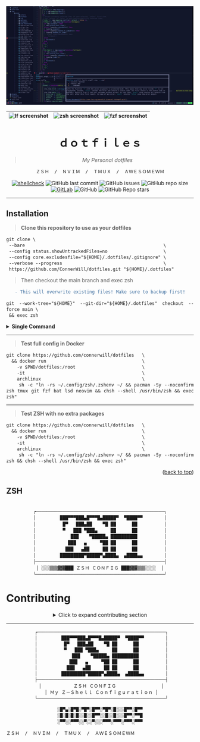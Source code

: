 <div align="justify">
 <div align="center">
  <img src="/docs/assets/nvim-screenshot.jpg">

| ![lf screenshot](https://user-images.githubusercontent.com/10108377/140654098-bafadfdf-76d9-43ac-87b9-e42308ea11a3.png) | ![zsh screenshot](https://user-images.githubusercontent.com/10108377/140654211-2bd25f1a-2677-4cf7-ab2e-d043e65e40e5.png) | ![fzf screenshot](https://user-images.githubusercontent.com/10108377/140654357-1bc87a9c-b395-458c-81d4-ce992c589fac.png) |
| ----------------------------------------------------------------------------------------------------------------------- | ------------------------------------------------------------------------------------------------------------------------ | ------------------------------------------------------------------------------------------------------------------------ |


# **ｄｏｔｆｉｌｅｓ**

> *My Personal dotfiles*

```ocaml
ＺＳＨ  /  ＮＶＩＭ  /  ＴＭＵＸ  /  ＡＷＥＳＯＭＥＷＭ
```

[![shellcheck](https://github.com/ConnerWill/dotfiles/actions/workflows/shellcheck.yml/badge.svg)](https://github.com/ConnerWill/dotfiles/actions/workflows/shellcheck.yml)
![GitHub last commit](https://img.shields.io/github/last-commit/ConnerWill/dotfiles)
![GitHub issues](https://img.shields.io/github/issues-raw/ConnerWill/dotfiles)
![GitHub repo size](https://img.shields.io/github/repo-size/ConnerWill/dotfiles)
[![GitLab](https://img.shields.io/static/v1?label=gitlab&logo=gitlab&color=E24329&message=mirrored)](https://gitlab.com/ConnerWill/dotfiles)
![GitHub](https://img.shields.io/github/license/ConnerWill/dotfiles)
![GitHub Repo stars](https://img.shields.io/github/stars/ConnerWill/dotfiles?style=social)

</div>

---

## Installation

> **Clone this repository to use as your dotfiles**

```shell
git clone \
 --bare                                                    \
 --config status.showUntrackedFiles=no                     \
 --config core.excludesfile="${HOME}/.dotfiles/.gitignore" \
 --verbose --progress                                      \
 https://github.com/ConnerWill/dotfiles.git "${HOME}/.dotfiles"
```

> Then checkout the main branch and exec zsh

<div align="center">

```diff
- This will overwrite existing files! Make sure to backup first!
```
</div>

```shell
git --work-tree="${HOME}" --git-dir="${HOME}/.dotfiles" checkout --force main \
 && exec zsh
```


<details>
 <summary><b>Single Command</b></summary>


 <div align="center">


 ```diff
- This will overwrite existing files! Make sure to backup first!
```

 </div>

```shell

 clear \
 && export DOTFILES="${HOME}/.dotfiles" \
 && alias dotf='git --work-tree="${HOME}" --git-dir="${DOTFILES}"' \
 && git clone \
    --bare                                                    \
    --config status.showUntrackedFiles=no                     \
    --config core.excludesfile="${DOTFILES}/.gitignore"       \
    --verbose --progress                                      \
    https://github.com/ConnerWill/dotfiles.git "${DOTFILES}"  \
 && git --work-tree="${HOME}" --git-dir="${DOTFILES}" checkout --force main \
 && exec zsh

```

</details>

---

> **Test full config in Docker**
```shell
git clone https://github.com/connerwill/dotfiles   \
  && docker run                                    \
    -v $PWD/dotfiles:/root                         \
    -it                                            \
    archlinux                                      \
    sh -c "ln -rs ~/.config/zsh/.zshenv ~/ && pacman -Sy --noconfirm zsh tmux git fzf bat lsd neovim && chsh --shell /usr/bin/zsh && exec zsh"
```

---

> **Test ZSH with no extra packages**
```shell
git clone https://github.com/connerwill/dotfiles   \
  && docker run                                    \
    -v $PWD/dotfiles:/root                         \
    -it                                            \
    archlinux                                      \
    sh -c "ln -rs ~/.config/zsh/.zshenv ~/ && pacman -Sy --noconfirm zsh && chsh --shell /usr/bin/zsh && exec zsh"
```



<p align="right">(<a href="#top">back to top</a>)</p>

## ZSH

<div align="center">

```ocaml

┍────────────────────────────────────────────────┐
│         ███▀▀▀███▄█▀▀▀█▄█████▀  ▀████▀▀        │
│          █▀   ███▄██    ▀█ ██      ██          │
│          ▀   ███ ▀███▄     ██      ██          │
│             ███    ▀█████▄ ██████████          │
│            ███   ▄     ▀██ ██      ██          │
│           ███   ▄██     ██ ██      ██          │
│         █████████▀█████▀▄████▄  ▄████▄▄        │
├────────────────────────────────────────────────┤
│ ░░░▒▒▒▓▓▓███ ＺＳＨ ＣＯＮＦＩＧ ███▓▓▓▒▒▒░░░░  │
└────────────────────────────────────────────────┘

```

</div>


# Contributing

<div align="center">
  <details>
    <summary>Click to expand contributing section</summary>


---

Any contributions you make are **greatly appreciated**.

If you have a suggestion that would make this better, please fork the repo and create a pull request. You can also simply open an issue.

1. Fork the Project
2. Create your Feature Branch (`git checkout -b feature/AmazingFeature`)
3. Commit your Changes (`git commit -m 'Add some AmazingFeature'`)
4. Push to the Branch (`git push origin feature/AmazingFeature`)
5. Open a Pull Request

  <p align="right">(<a href="#top">back to top</a>)</p>
</details>

</div>

---

</div>


<div align="center">

```console
 ┍────────────────────────────────────────────────┐
 │         ███▀▀▀███▄█▀▀▀█▄█████▀  ▀████▀▀        │
 │          █▀   ███▄██    ▀█ ██      ██          │
 │          ▀   ███ ▀███▄     ██      ██          │
 │             ███    ▀█████▄ ██████████          │
 │            ███   ▄     ▀██ ██      ██          │
 │           ███   ▄██     ██ ██      ██          │
 │         █████████▀█████▀▄████▄  ▄████▄▄        │
 ├────────────────────────────────────────────────┤
 │            ＺＳＨ ＣＯＮＦＩＧ                 │
 │ Ｍｙ Ｚ－Ｓｈｅｌｌ Ｃｏｎｆｉｇｕｒａｔｉｏｎ │
 └────────────────────────────────────────────────┘
```

</div>


<div align="center">

```ocaml
░█▀▄░█▀█░▀█▀░█▀▀░▀█▀░█░░░█▀▀░█▀▀
░█░█░█░█░░█░░█▀▀░░█░░█░░░█▀▀░▀▀█
░▀▀░░▀▀▀░░▀░░▀░░░▀▀▀░▀▀▀░▀▀▀░▀▀▀
```

</div>

```ocaml
ＺＳＨ  /  ＮＶＩＭ  /  ＴＭＵＸ  /  ＡＷＥＳＯＭＥＷＭ
```
